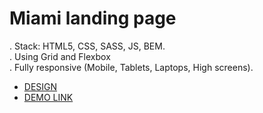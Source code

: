 # Miami landing page
. Stack: HTML5, CSS, SASS, JS, BEM.<br>
. Using Grid and Flexbox<br>
. Fully responsive (Mobile, Tablets, Laptops, High screens).

- [DESIGN](https://www.figma.com/file/nHz8bflIwJaWP3P99vKTH5/miami_home_new?node-id=16033%3A3)
- [DEMO LINK](https://nyaremchuk.github.io/miami/)


